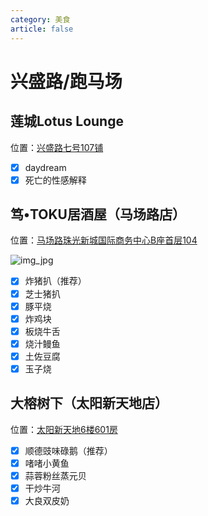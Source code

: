 ```yaml
---
category: 美食
article: false
---
```


# 兴盛路/跑马场

## 莲城Lotus Lounge

<span class="icon iconfont icon-locate"></span> 位置：<a href="https://ditu.amap.com/place/B0FFHBYPRP" target="_blank">兴盛路七号107铺</a>

- [x] daydream
- [x] 死亡的性感解释

## 笃•TOKU居酒屋（马场路店）

<span class="icon iconfont icon-locate"></span> 位置：<a href="https://ditu.amap.com/place/B0FFIG9VK4" target="_blank">马场路珠光新城国际商务中心B座首层104</a>

![img_jpg](https://img.sherry4869.com/Blog/life/delicacies/guangzhou/th/xsl_pmc/toku/img.jpg)

- [x] 炸猪扒（推荐）
- [x] 芝士猪扒
- [x] 豚平烧
- [x] 炸鸡块
- [x] 板烧牛舌
- [x] 烧汁鳗鱼
- [x] 土佐豆腐
- [x] 玉子烧

## 大榕树下（太阳新天地店）

<span class="icon iconfont icon-locate"></span> 位置：<a href="https://ditu.amap.com/place/B0IDB7NTBF" target="_blank">太阳新天地6楼601房</a>

- [x] 顺德豉味碌鹅（推荐）
- [x] 啫啫小黄鱼
- [x] 蒜蓉粉丝蒸元贝
- [x] 干炒牛河
- [x] 大良双皮奶